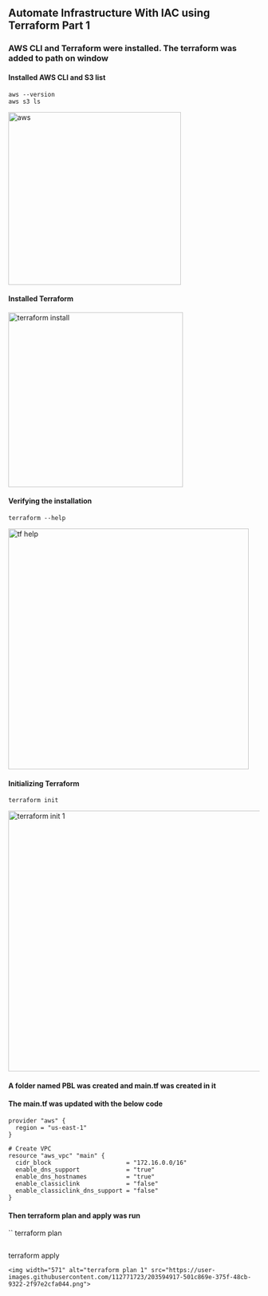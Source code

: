 ## Automate Infrastructure With IAC using Terraform Part 1
### AWS CLI and Terraform were installed. The terraform was added to path on window
#### Installed AWS CLI and S3 list
```
aws --version
aws s3 ls
```
<img width="346" alt="aws" src="https://user-images.githubusercontent.com/112771723/203593352-970b3afa-b1f3-482f-9696-dad041d34385.png">

#### Installed Terraform
<img width="350" alt="terraform install" src="https://user-images.githubusercontent.com/112771723/203591690-e3bd565a-a557-426a-a17c-8a0e09f8713b.png">

#### Verifying the installation
```
terraform --help
```
<img width="482" alt="tf help" src="https://user-images.githubusercontent.com/112771723/203592417-4af5d177-637b-43d2-a4fa-3a015d68ce03.png">

#### Initializing Terraform
```
terraform init
```
<img width="522" alt="terraform init 1" src="https://user-images.githubusercontent.com/112771723/203592982-ca2c694a-d0a0-4d8e-857e-94d58286c604.png">

#### A folder named PBL was created and main.tf was created in it
#### The main.tf was updated with the below code
```
provider "aws" {
  region = "us-east-1"
}

# Create VPC
resource "aws_vpc" "main" {
  cidr_block                     = "172.16.0.0/16"
  enable_dns_support             = "true"
  enable_dns_hostnames           = "true"
  enable_classiclink             = "false"
  enable_classiclink_dns_support = "false"
}
```
#### Then terraform plan and apply was run
``
terraform plan
```
```
terraform apply
```
<img width="571" alt="terraform plan 1" src="https://user-images.githubusercontent.com/112771723/203594917-501c869e-375f-48cb-9322-2f97e2cfa044.png">


